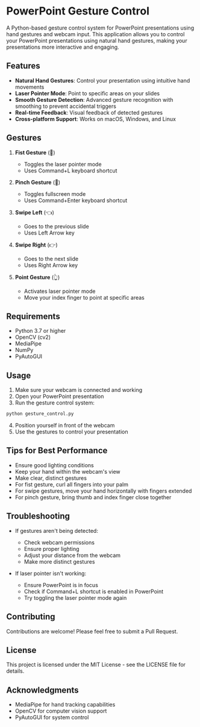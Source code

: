 # PowerPoint Gesture Control

A Python-based gesture control system for PowerPoint presentations using hand gestures and webcam input. This application allows you to control your PowerPoint presentations using natural hand gestures, making your presentations more interactive and engaging.

## Features

- **Natural Hand Gestures**: Control your presentation using intuitive hand movements
- **Laser Pointer Mode**: Point to specific areas on your slides
- **Smooth Gesture Detection**: Advanced gesture recognition with smoothing to prevent accidental triggers
- **Real-time Feedback**: Visual feedback of detected gestures
- **Cross-platform Support**: Works on macOS, Windows, and Linux

## Gestures

1. **Fist Gesture** (👊)
   - Toggles the laser pointer mode
   - Uses Command+L keyboard shortcut

2. **Pinch Gesture** (🤏)
   - Toggles fullscreen mode
   - Uses Command+Enter keyboard shortcut

3. **Swipe Left** (👈)
   - Goes to the previous slide
   - Uses Left Arrow key

4. **Swipe Right** (👉)
   - Goes to the next slide
   - Uses Right Arrow key

5. **Point Gesture** (👆)
   - Activates laser pointer mode
   - Move your index finger to point at specific areas

## Requirements

- Python 3.7 or higher
- OpenCV (cv2)
- MediaPipe
- NumPy
- PyAutoGUI

## Usage

1. Make sure your webcam is connected and working
2. Open your PowerPoint presentation
3. Run the gesture control system:
```bash
python gesture_control.py
```
4. Position yourself in front of the webcam
5. Use the gestures to control your presentation

## Tips for Best Performance

- Ensure good lighting conditions
- Keep your hand within the webcam's view
- Make clear, distinct gestures
- For fist gesture, curl all fingers into your palm
- For swipe gestures, move your hand horizontally with fingers extended
- For pinch gesture, bring thumb and index finger close together

## Troubleshooting

- If gestures aren't being detected:
  - Check webcam permissions
  - Ensure proper lighting
  - Adjust your distance from the webcam
  - Make more distinct gestures

- If laser pointer isn't working:
  - Ensure PowerPoint is in focus
  - Check if Command+L shortcut is enabled in PowerPoint
  - Try toggling the laser pointer mode again

## Contributing

Contributions are welcome! Please feel free to submit a Pull Request.

## License

This project is licensed under the MIT License - see the LICENSE file for details.

## Acknowledgments

- MediaPipe for hand tracking capabilities
- OpenCV for computer vision support
- PyAutoGUI for system control

